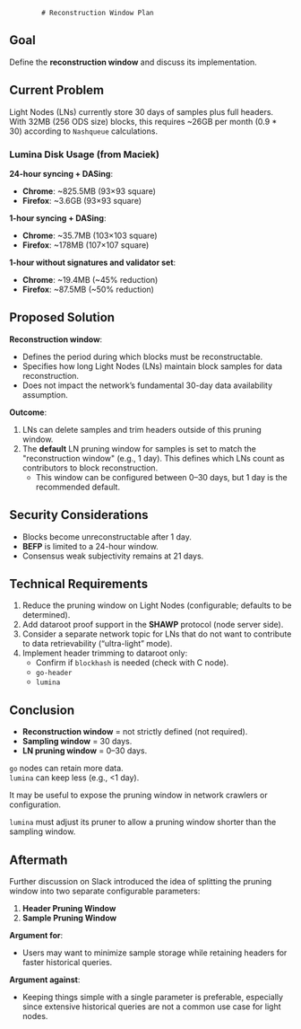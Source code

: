             # Reconstruction Window Plan

## Goal

Define the **reconstruction window** and discuss its implementation.

## Current Problem

Light Nodes (LNs) currently store 30 days of samples plus full headers. With 32MB (256 ODS size) blocks, this requires ~26GB per month (0.9 * 30) according to `Nashqueue` calculations.

### Lumina Disk Usage (from Maciek)

**24-hour syncing + DASing**:

- **Chrome**: ~825.5MB (93×93 square)
- **Firefox**: ~3.6GB (93×93 square)

**1-hour syncing + DASing**:

- **Chrome**: ~35.7MB (103×103 square)
- **Firefox**: ~178MB (107×107 square)

**1-hour without signatures and validator set**:

- **Chrome**: ~19.4MB (~45% reduction)
- **Firefox**: ~87.5MB (~50% reduction)

## Proposed Solution

**Reconstruction window**:

- Defines the period during which blocks must be reconstructable.
- Specifies how long Light Nodes (LNs) maintain block samples for data reconstruction.
- Does not impact the network’s fundamental 30-day data availability assumption.

**Outcome**:

1. LNs can delete samples and trim headers outside of this pruning window.
2. The **default** LN pruning window for samples is set to match the "reconstruction window" (e.g., 1 day). This defines which LNs count as contributors to block reconstruction.
    - This window can be configured between 0–30 days, but 1 day is the recommended default.

## Security Considerations

- Blocks become unreconstructable after 1 day.
- **BEFP** is limited to a 24-hour window.
- Consensus weak subjectivity remains at 21 days.

## Technical Requirements

1. Reduce the pruning window on Light Nodes (configurable; defaults to be determined).
2. Add dataroot proof support in the **SHAWP** protocol (node server side).
3. Consider a separate network topic for LNs that do not want to contribute to data retrievability (“ultra-light” mode).
4. Implement header trimming to dataroot only:
    - Confirm if `blockhash` is needed (check with C node).
    - `go-header`
    - `lumina`

## Conclusion

- **Reconstruction window** = not strictly defined (not required).
- **Sampling window** = 30 days.
- **LN pruning window** = 0–30 days.

`go` nodes can retain more data.  
`lumina` can keep less (e.g., <1 day).

It may be useful to expose the pruning window in network crawlers or configuration.

`lumina` must adjust its pruner to allow a pruning window shorter than the sampling window.

## Aftermath

Further discussion on Slack introduced the idea of splitting the pruning window into two separate configurable parameters:

1. **Header Pruning Window**
2. **Sample Pruning Window**

**Argument for**:
- Users may want to minimize sample storage while retaining headers for faster historical queries.

**Argument against**:
- Keeping things simple with a single parameter is preferable, especially since extensive historical queries are not a common use case for light nodes.